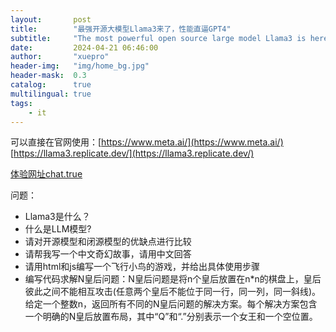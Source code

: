 ```yaml
---
layout:       post
title:        "最强开源大模型Llama3来了，性能直逼GPT4"
subtitle:     "The most powerful open source large model Llama3 is here, its performance is close to GPT4"
date:         2024-04-21 06:46:00
author:       "xuepro"
header-img:   "img/home_bg.jpg"
header-mask:  0.3
catalog:      true
multilingual: true
tags:
    - it
---
```


可以直接在官网使用：[https://www.meta.ai/](https://www.meta.ai/)
[https://llama3.replicate.dev/](https://llama3.replicate.dev/)

[体验网址chat.true](https://chat.tune.app/)

问题：
 - Llama3是什么？
 - 什么是LLM模型?
 - 请对开源模型和闭源模型的优缺点进行比较
 - 请帮我写一个中文奇幻故事，请用中文回答
 - 请用html和js编写一个飞行小鸟的游戏，并给出具体使用步骤
 - 编写代码求解N皇后问题：N皇后问题是将n个皇后放置在n*n的棋盘上，皇后彼此之间不能相互攻击(任意两个皇后不能位于同一行，同一列，同一斜线)。给定一个整数n，返回所有不同的N皇后问题的解决方案。每个解决方案包含一个明确的N皇后放置布局，其中“Q”和“.”分别表示一个女王和一个空位置。

